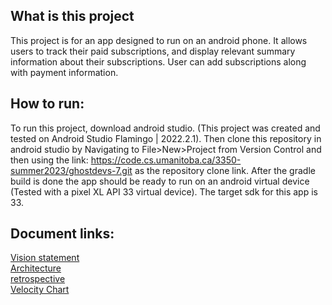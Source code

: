 ## What is this project
This project is for an app designed to run on an android phone. It allows users to track their paid subscriptions, and display relevant summary information about their subscriptions. User can add subscriptions along with payment information.

## How to run:
To run this project, download android studio. (This project was created and tested on Android Studio Flamingo | 2022.2.1). Then clone this repository in android studio by Navigating to File>New>Project from Version Control  and then using the link: https://code.cs.umanitoba.ca/3350-summer2023/ghostdevs-7.git as the repository clone link. After the gradle build is done the app should be ready to run on an android virtual device (Tested with a pixel XL API 33 virtual device).
The target sdk for this app is 33. 

## Document links:     
[Vision statement](https://code.cs.umanitoba.ca/3350-summer2023/ghostdevs-7/-/blob/develop/docs/VISION.md)  
[Architecture](https://code.cs.umanitoba.ca/3350-summer2023/ghostdevs-7/-/blob/develop/docs/Architecture3.png)  
[retrospective](https://code.cs.umanitoba.ca/3350-summer2023/ghostdevs-7/-/blob/develop/docs/RETROSPECTIVE.md)  
[Velocity Chart](https://code.cs.umanitoba.ca/3350-summer2023/ghostdevs-7/-/blob/develop/docs/ProjectVelocity.png)  
